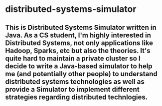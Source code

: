 # distributed-systems-simulator

## This is Distributed Systems Simulator written in Java. As a CS student, I'm highly interested in Distributed Systems, not only applications like Hadoop, Sparks, etc but also the theories. It's quite hard to maintain a private cluster so I decide to write a Java-based simulator to help me (and potentially other people) to understand distributed systems technologies as well as provide a Simulator to implement different strategies regarding distributed technlogies. 
